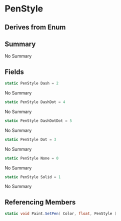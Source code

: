 # PenStyle

## Derives from Enum

## Summary

No Summary
## Fields

```c#
static PenStyle Dash = 2
```
No Summary
```c#
static PenStyle DashDot = 4
```
No Summary
```c#
static PenStyle DashDotDot = 5
```
No Summary
```c#
static PenStyle Dot = 3
```
No Summary
```c#
static PenStyle None = 0
```
No Summary
```c#
static PenStyle Solid = 1
```
No Summary
## Referencing Members

```c#
static void Paint.SetPen( Color, float, PenStyle ) 
```
